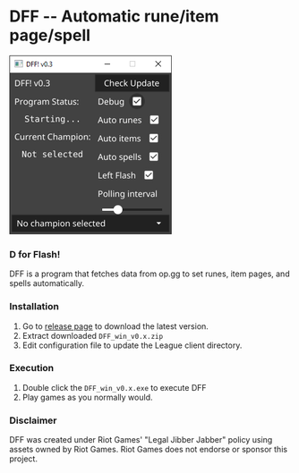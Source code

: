 # DFF -- Automatic rune/item page/spell
![mainImg](./image/DFF.png)

### D for Flash!
DFF is a program that fetches data from op.gg to set runes, item pages, and spells automatically.

### Installation
1. Go to [release page](https://github.com/jaeha-choi/DFF/releases) to download the latest version.
2. Extract downloaded `DFF_win_v0.x.zip`
3. Edit configuration file to update the League client directory.

### Execution
1. Double click the `DFF_win_v0.x.exe` to execute DFF
2. Play games as you normally would.

### Disclaimer
DFF was created under Riot Games' "Legal Jibber Jabber" policy using assets owned by Riot Games.  Riot Games does not endorse or sponsor this project.
